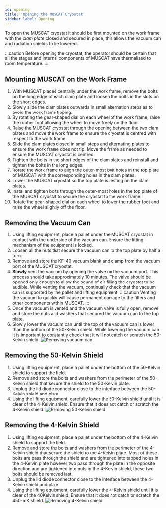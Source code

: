 ```yaml
---
id: opening
title: 'Opening the MUSCAT Cryostat'
sidebar_label: Opening
---
```


To open the MUSCAT cryostat it should be first mounted on the work frame with the _clam plate_ closed and secured in place, this allows the vacuum can and radiation shields to be lowered.

:::caution
Before opening the cryostat, the operator should be certain that all the stages and internal components of MUSCAT have thermalised to room temperature.
:::

## Mounting MUSCAT on the Work Frame

1. With MUSCAT placed centrally under the work frame, remove the bolts on the long edge of each clam plate and loosen the bolts in the slots on the short edges.
2. Slowly slide the clam plates outwards in small alternation steps as to avoid the work frame tipping.
3. By rotating the gear-shaped dial on each wheel of the work frame, raise the rubber foot allowing the wheel to move freely on the floor.
4. Raise the MUSCAT cryostat through the opening between the two clam plates and move the work frame to ensure the cryostat is centred with respect to the work frame.
5. Slide the clam plates closed in small steps and alternating plates to ensure the work frame does not tip. Move the frame as needed to ensure the MUSCAT cryostat is centred.
6. Tighten the bolts in the short edges of the clam plates and reinstall and tighten the bolts in the long edges.
7. Rotate the work frame to align the outer-most bolt holes in the top plate of MUSCAT with the corresponding holes in the clam plates.
8. Lower the MUSCAT cryostat so the top plate is resting on the clam plates.
9. Instal and tighten bolts through the outer-most holes in the top plate of the MUSCAT cryostat to secure the cryostat to the work frame.
10. Rotate the gear-shaped dial on each wheel to lower the rubber foot and raise the wheel slightly off the floor.

## Removing the Vacuum Can

1. Using lifting equipment, place a pallet under the MUSCAT cryostat in contact with the underside of the vacuum can. Ensure the lifting mechanism of the equipment is locked.
2. Loosen all the nuts that secure the vacuum can to the top plate by half a turn.
3. Remove and store the KF-40 vacuum blank and clamp from the vacuum port of the MUSCAT cryostat.
4. **Slowly** vent the vacuum by opening the valve on the vacuum port. This process should take approximately 10 minutes. The valve should be opened only enough to allow the sound of air filling the cryostat to be audible. While venting the vacuum, continually check that the vacuum can is supported by the pallet and lifting equipment.
:::caution
Venting the vacuum to quickly will cause permanent damage to the filters and other components within MUSCAT.
:::
5. Once the vacuum is vented and the vacuum valve is fully open, remove and store the nuts and washers that secured the vacuum can to the top plate.
6. Slowly lower the vacuum can until the top of the vacuum can is lower than the bottom of the 50-Kelvin shield. While lowering the vacuum can it is important to constantly check that it will not catch or scratch the 50-Kelvin shield.
![Removing vacuum can](/img/open_OVC.png)

## Removing the 50-Kelvin Shield

1. Using lifting equipment, place a pallet under the bottom of the 50-Kelvin shield to support the field.
2. Remove and store the bolts and washers from the perimeter of the 50-Kelvin shield that secure the shield to the 50-Kelvin plate.
3. Unplug the lid diode connector close to the interface between the 50-Kelvin shield and plate.
4. Using the lifting equipment, carefully lower the 50-Kelvin shield until it is clear of the 4-Kelvin shield. Ensure that it does not catch or scratch the 4-Kelvin shield.
![Removing 50-Kelvin shield](/img/open_50K.png)

## Removing the 4-Kelvin Shield

1. Using lifting equipment, place a pallet under the bottom of the 4-Kelvin shield to support the field.
2. Remove and store the bolts and washers from the perimeter of the 4-Kelvin shield that secure the shield to the 4-Kelvin plate. Most of these bolts are pass through the shield and are tightened into tapped holes in the 4-Kelvin plate however two pass through the plate in the opposite direction and are tightened into nuts in the 4-Kelvin shield, these two bolts should be removed last.
3. Unplug the lid diode connector close to the interface between the 4-Kelvin shield and plate.
4. Using the lifting equipment, carefully lower the 4-Kelvin shield until it is clear of the 40Kelvin shield. Ensure that it does not catch or scratch the 450-mK shield.
![Removing 4-Kelvin shield](/img/open_4K.png)
